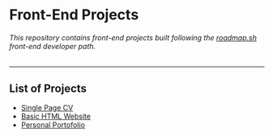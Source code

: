 # Front-End Projects

###### This repository contains front-end projects built following the [roadmap.sh](https://www.roadmap.sh) front-end developer path.
---
## List of Projects
- [Single Page CV](https://roadmap.sh/projects/single-page-cv)
- [Basic HTML Website](https://roadmap.sh/projects/basic-html-website)
- [Personal Portofolio](https://roadmap.sh/projects/portfolio-website)

